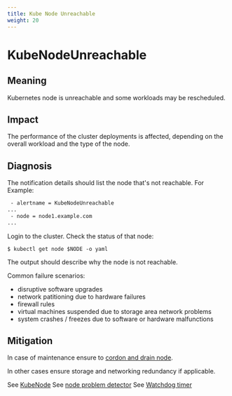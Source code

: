 ```yaml
---
title: Kube Node Unreachable
weight: 20
---
```


# KubeNodeUnreachable

## Meaning

Kubernetes node is unreachable and some workloads may be rescheduled.

## Impact

The performance of the cluster deployments is affected, depending on the overall
workload and the type of the node.

## Diagnosis

The notification details should list the node that's not reachable. For Example:

```txt
 - alertname = KubeNodeUnreachable
...
 - node = node1.example.com
...
```

Login to the cluster. Check the status of that node:

```console
$ kubectl get node $NODE -o yaml
```

The output should describe why the node is not reachable.

Common failure scenarios:

- disruptive software upgrades
- network patitioning due to hardware failures
- firewall rules
- virtual machines suspended due to storage area network problems
- system crashes / freezes due to software or hardware malfunctions

## Mitigation

In case of maintenance ensure to [cordon and drain node](https://kubernetes.io/docs/tasks/administer-cluster/safely-drain-node/).

In other cases ensure storage and networking redundancy if applicable.

See [KubeNode](https://kubernetes.io/docs/concepts/architecture/nodes/#condition)
See [node problem detector](https://github.com/kubernetes/node-problem-detector)
See [Watchdog timer](https://en.wikipedia.org/wiki/Watchdog_timer)

